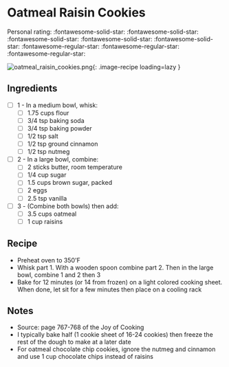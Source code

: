 <!-- Needs Manual Review -->

<!-- Do not modify sections with "AUTO-*". They are updated by make.py -->

# Oatmeal Raisin Cookies

<!-- rating=2; (User can specify rating on scale of 1-5) -->
<!-- AUTO-UserRating -->
Personal rating: :fontawesome-solid-star: :fontawesome-solid-star: :fontawesome-solid-star: :fontawesome-solid-star: :fontawesome-solid-star: :fontawesome-regular-star: :fontawesome-regular-star: :fontawesome-regular-star:
<!-- /AUTO-UserRating -->

<!-- name_image=oatmeal_raisin_cookies.png; (User can specify image name if multiple exist) -->
<!-- AUTO-Image -->
![oatmeal_raisin_cookies.png](./oatmeal_raisin_cookies.png){: .image-recipe loading=lazy }
<!-- /AUTO-Image -->

## Ingredients

* [ ] 1 - In a medium bowl, whisk:
    * [ ] 1.75 cups flour
    * [ ] 3/4 tsp baking soda
    * [ ] 3/4 tsp baking powder
    * [ ] 1/2 tsp salt
    * [ ] 1/2 tsp ground cinnamon
    * [ ] 1/2 tsp nutmeg
* [ ] 2 - In a large bowl, combine:
    * [ ] 2 sticks butter, room temperature
    * [ ] 1/4 cup sugar
    * [ ] 1.5 cups brown sugar, packed
    * [ ] 2 eggs
    * [ ] 2.5 tsp vanilla
* [ ] 3 - (Combine both bowls) then add:
    * [ ] 3.5 cups oatmeal
    * [ ] 1 cup raisins

## Recipe

* Preheat oven to 350'F
* Whisk part 1. With a wooden spoon combine part 2. Then in the large bowl, combine 1 and 2 then 3
* Bake for 12 minutes (or 14 from frozen) on a light colored cooking sheet. When done, let sit for a few minutes then place on a cooling rack

## Notes

* Source: page 767-768 of the Joy of Cooking
* I typically bake half (1 cookie sheet of 16-24 cookies) then freeze the rest of the dough to make at a later date
* For oatmeal chocolate chip cookies, ignore the nutmeg and cinnamon and use 1 cup chocolate chips instead of raisins
